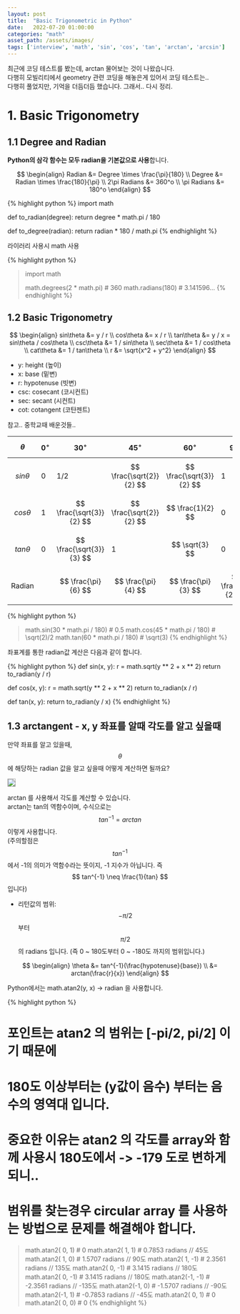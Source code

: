 ```yaml
---
layout: post
title:  "Basic Trigonometric in Python"
date:   2022-07-20 01:00:00
categories: "math"
asset_path: /assets/images/
tags: ['interview', 'math', 'sin', 'cos', 'tan', 'arctan', 'arcsin']
---
```


최근에 코딩 테스트를 봤는데, arctan 물어보는 것이 나왔습니다. <br>
다행히 모빌리티에서 geometry 관련 코딩을 해놓은게 있어서 코딩 테스트는..<br>
다행히 풀었지만, 기억을 더듬더듬 했습니다. 그래서.. 다시 정리.

# 1. Basic Trigonometry

## 1.1 Degree and Radian

**Python의 삼각 함수는 모두 radian을 기본값으로 사용**합니다.

$$ \begin{align}
Radian &= Degree \times \frac{\pi}{180} \\
Degree &= Radian \times \frac{180}{\pi} \\
2\pi Radians &= 360^o \\
\pi Radians &= 180^o
\end{align} $$

{% highlight python %}
import math

def to_radian(degree):
    return degree * math.pi / 180

def to_degree(radian):
    return radian * 180 / math.pi
{% endhighlight %}

라이러리 사용시 math 사용

{% highlight python %}
> import math
> 
> math.degrees(2 * math.pi)  # 360
> math.radians(180)  # 3.141596...
{% endhighlight %}

## 1.2 Basic Trigonometry

$$ \begin{align}
sin\theta &= y / r \\
cos\theta &= x / r \\
tan\theta &= y / x = sin\theta / cos\theta \\
csc\theta &= 1 / sin\theta \\
sec\theta &= 1 / cos\theta \\
cat\theta &= 1 / tan\theta \\
r &= \sqrt{x^2 + y^2}
\end{align} $$

- y: height (높이)
- x: base (밑변)
- r: hypotenuse (빗변)
- csc: cosecant (코시컨트)
- sec: secant (시컨트)
- cot: cotangent (코탄젠트)

참고.. 중학교때 배운것들..

| $$ \theta $$    | $$ 0^\circ $$ | $$ 30^\circ $$           | $$ 45^\circ $$           | $$ 60^\circ $$           | $$ 90^\circ $$        |
|:----------------|:--------------|:-------------------------|:-------------------------|:-------------------------|:----------------------|
| $$ sin\theta $$ | 0             | 1/2                      | $$ \frac{\sqrt{2}}{2} $$ | $$ \frac{\sqrt{3}}{2} $$ | 1                     |
| $$ cos\theta $$ | 1             | $$ \frac{\sqrt{3}}{2} $$ | $$ \frac{\sqrt{2}}{2} $$ | $$ \frac{1}{2}        $$ | 0                     |
| $$ tan\theta $$ | 0             | $$ \frac{\sqrt{3}}{3} $$ | 1                        | $$ \sqrt{3} $$           | 0                     |
| Radian          |               | $$ \frac{\pi}{6} $$      | $$ \frac{\pi}{4} $$      | $$ \frac{\pi}{3} $$      | $$ \frac{\pi}{2} $$   |


{% highlight python %}
> math.sin(30 * math.pi / 180)  # 0.5
> math.cos(45 * math.pi / 180)  # \sqrt(2)/2
> math.tan(60 * math.pi / 180)  # \sqrt(3)
{% endhighlight %}

좌표계를 통한 radian값 계산은 다음과 같이 합니다.

{% highlight python %}
def sin(x, y):
    r = math.sqrt(y ** 2 + x ** 2)
    return to_radian(y / r)

def cos(x, y):
    r = math.sqrt(y ** 2 + x ** 2)
    return to_radian(x / r)

def tan(x, y):
    return to_radian(y / x)
{% endhighlight %}


## 1.3 arctangent - x, y 좌표를 알때 각도를 알고 싶을때 

만약 좌표를 알고 있을때, $$ \theta $$ 에 해당하는 radian 값을 알고 싶을때 어떻게 계산하면 될까요?

<img src="{{ page.asset_path }}trigonometry-02.png" class="img-responsive img-rounded img-fluid" style="border:1px solid #aaa;">

arctan 를 사용해서 각도를 계산할 수 있습니다.<br>
arctan는 tan의 역함수이며, 수식으로는 $$ tan^{-1} = arctan $$ 이렇게 사용합니다.<br>
(주의할점은 $$ tan^{-1} $$ 에서 -1의 의미가 역함수라는 뜻이지, -1 지수가 아닙니다. 즉 $$ tan^{-1} \neq  \frac{1}{tan} $$ 입니다) 

- 리턴값의 범위: $$ -\pi/2 $$ 부터 $$ \pi / 2 $$ 의 radians 입니다. (즉 0 ~ 180도부터 0 ~ -180도 까지의 범위입니다.)

$$ \begin{align} \theta &= tan^{-1}(\frac{hypotenuse}{base}) \\
&= arctan(\frac{r}{x})
\end{align} $$

Python에서는 math.atan2(y, x) -> radian 을 사용합니다.  

{% highlight python %}
# 포인트는 atan2 의 범위는 [-pi/2, pi/2] 이기 때문에 
# 180도 이상부터는 (y값이 음수) 부터는 음수의 영역대 입니다. 
# 중요한 이유는 atan2 의 각도를 array와 함께 사용시 180도에서 -> -179 도로 변하게 되니.. 
# 범위를 찾는경우 circular array 를 사용하는 방법으로 문제를 해결해야 합니다.    
> math.atan2( 0,  1)  # 0 
> math.atan2( 1,  1)  # 0.7853 radians // 45도
> math.atan2( 1,  0)  # 1.5707 radians // 90도
> math.atan2( 1, -1)  # 2.3561 radians // 135도
> math.atan2( 0, -1)  # 3.1415 radians // 180도
> math.atan2( 0, -1)  # 3.1415 radians // 180도
> math.atan2(-1, -1)  # -2.3561 radians // -135도
> math.atan2(-1,  0)  # -1.5707 radians // -90도
> math.atan2(-1,  1)  # -0.7853 radians // -45도
> math.atan2( 0,  1)  # 0
> math.atan2( 0,  0)  # 0
{% endhighlight %}  